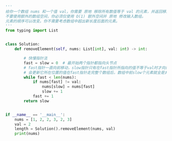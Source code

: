 
<BlogInfo id="1225" title="15.移除元素" author="白日梦想猿" pv=0 read_times=0 pre_cost_time="0分36秒" category="leetcode" tag_list="['leetcode']" create_time="2022.01.14 10:09:40" update_time="2022.08.11 16:41:28" />

```python
'''
给你一个数组 nums 和一个值 val，你需要 原地 移除所有数值等于 val 的元素，并返回移除后数组的新长度。
不要使用额外的数组空间，你必须仅使用 O(1) 额外空间并 原地 修改输入数组。
元素的顺序可以改变。你不需要考虑数组中超出新长度后面的元素。
'''
from typing import List


class Solution:
    def removeElement(self, nums: List[int], val: int) -> int:

        # 快慢指针法
        fast = slow = 0  # 最开始两个指针都指向头节点
        # fast指针一直向前移动，slow指针只有在fast指针所指向的值不等于val时才向前移动，slow在向前移动时，
        # 会更新它所在位置的值在fast指针走完整个数组后，数组中前slow个元素就全是非val的元素
        while fast < len(nums):
            if nums[fast] != val:
                nums[slow] = nums[fast]
                slow += 1
            fast += 1
        return slow


if __name__ == '__main__':
    nums = [1, 2, 2, 3, 2, 3]
    val = 2
    length = Solution().removeElement(nums, val)
    print(nums)

```
